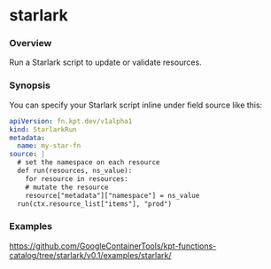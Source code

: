 # starlark

### Overview

<!--mdtogo:Short-->

Run a Starlark script to update or validate resources.

<!--mdtogo-->

### Synopsis

<!--mdtogo:Long-->

You can specify your Starlark script inline under field source like this:

```yaml
apiVersion: fn.kpt.dev/v1alpha1
kind: StarlarkRun
metadata:
  name: my-star-fn
source: |
  # set the namespace on each resource
  def run(resources, ns_value):
    for resource in resources:
    # mutate the resource
    resource["metadata"]["namespace"] = ns_value
  run(ctx.resource_list["items"], "prod")
```

<!--mdtogo-->

### Examples

<!-- TODO: update the following link to web page -->

<!--mdtogo:Examples-->

https://github.com/GoogleContainerTools/kpt-functions-catalog/tree/starlark/v0.1/examples/starlark/

<!--mdtogo-->
